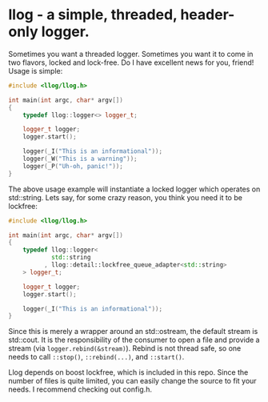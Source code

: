 llog - a simple, threaded, header-only logger.
=================================
Sometimes you want a threaded logger. Sometimes you want it to come in two flavors, locked and lock-free. Do I have excellent news for you, friend!
Usage is simple:

```c++
#include <llog/llog.h>

int main(int argc, char* argv[])
{
    typedef llog::logger<> logger_t;

    logger_t logger;
    logger.start();

    logger(_I("This is an informational"));
    logger(_W("This is a warning"));
    logger(_P("Uh-oh, panic!"));
}
```

The above usage example will instantiate a locked logger which operates on std::string. Lets say, for some crazy reason, you think you need it to be lockfree:

```c++
#include <llog/llog.h>

int main(int argc, char* argv[])
{
    typedef llog::logger<
            std::string
          , llog::detail::lockfree_queue_adapter<std::string>
    > logger_t;

    logger_t logger;
    logger.start();

    logger(_I("This is an informational"));
}

```

Since this is merely a wrapper around an std::ostream, the default stream is std::cout. It is the responsibility of the consumer to open a file and provide a stream (via `logger.rebind(&stream)`). Rebind is not thread safe, so one needs to call `::stop()`, `::rebind(...)`, and `::start()`.

Llog depends on boost lockfree, which is included in this repo. Since the number of files is quite limited, you can easily change the source to fit your needs. I recommend checking out config.h.